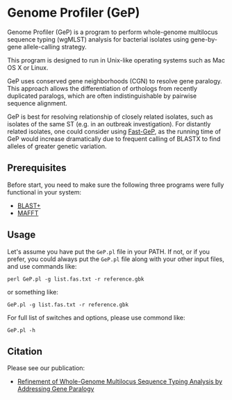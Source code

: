 # Genome Profiler (GeP)
Genome Profiler (GeP) is a program to perform whole-genome multilocus sequence typing (wgMLST) analysis for bacterial isolates using gene-by-gene allele-calling strategy.

This program is designed to run in Unix-like operating systems such as Mac OS X or Linux.

GeP uses conserved gene neighborhoods (CGN) to resolve gene paralogy. This approach allows the differentiation of orthologs from recently duplicated paralogs, which are often indistinguishable by pairwise sequence alignment.

GeP is best for resolving relationship of closely related isolates, such as isolates of the same ST (e.g. in an outbreak investigation). For distantly related isolates, one could consider using  [Fast-GeP](https://github.com/jizhang-nz/fast-GeP), as the running time of GeP would increase dramatically due to frequent calling of BLASTX to find alleles of greater genetic variation.

## Prerequisites
Before start, you need to make sure the following three programs were fully functional in your system:
   * [BLAST+](https://ftp.ncbi.nlm.nih.gov/blast/executables/blast+/LATEST/)
   * [MAFFT](https://mafft.cbrc.jp/alignment/software/)
   
## Usage
Let's assume you have put the `GeP.pl` file in your PATH. If not, or if you prefer, you could always put the `GeP.pl` file along with your other input files, and use commands like:

    perl GeP.pl -g list.fas.txt -r reference.gbk

or something like:

    GeP.pl -g list.fas.txt -r reference.gbk

For full list of switches and options, please use commond like:

    GeP.pl -h


## Citation
Please see our publication: 
   * [Refinement of Whole-Genome Multilocus Sequence Typing Analysis by Addressing Gene Paralogy](http://jcm.asm.org/content/53/5/1765.abstract)
